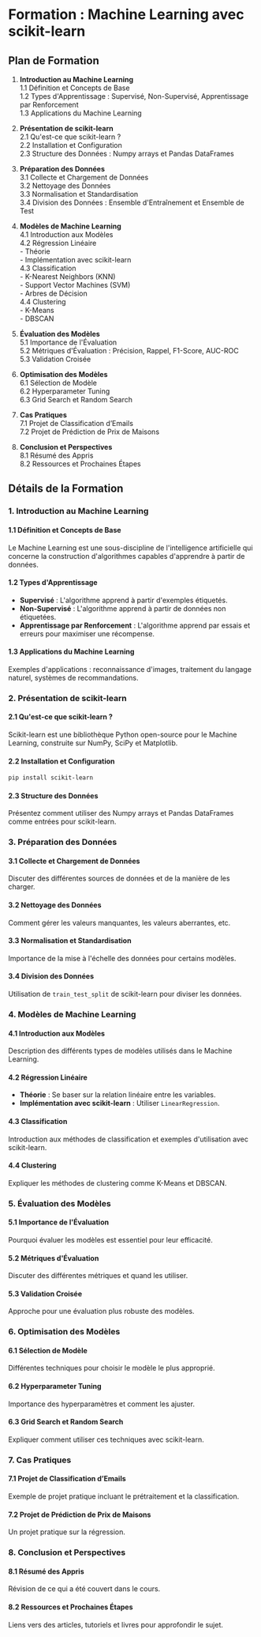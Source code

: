 # Formation : Machine Learning avec scikit-learn

## Plan de Formation

1. **Introduction au Machine Learning**  
   1.1 Définition et Concepts de Base  
   1.2 Types d'Apprentissage : Supervisé, Non-Supervisé, Apprentissage par Renforcement  
   1.3 Applications du Machine Learning  

2. **Présentation de scikit-learn**  
   2.1 Qu'est-ce que scikit-learn ?  
   2.2 Installation et Configuration  
   2.3 Structure des Données : Numpy arrays et Pandas DataFrames  

3. **Préparation des Données**  
   3.1 Collecte et Chargement de Données  
   3.2 Nettoyage des Données  
   3.3 Normalisation et Standardisation  
   3.4 Division des Données : Ensemble d'Entraînement et Ensemble de Test  

4. **Modèles de Machine Learning**  
   4.1 Introduction aux Modèles  
   4.2 Régression Linéaire  
       - Théorie  
       - Implémentation avec scikit-learn  
   4.3 Classification  
       - K-Nearest Neighbors (KNN)  
       - Support Vector Machines (SVM)  
       - Arbres de Décision  
   4.4 Clustering  
       - K-Means  
       - DBSCAN  

5. **Évaluation des Modèles**  
   5.1 Importance de l'Évaluation  
   5.2 Métriques d'Évaluation : Précision, Rappel, F1-Score, AUC-ROC  
   5.3 Validation Croisée  

6. **Optimisation des Modèles**  
   6.1 Sélection de Modèle  
   6.2 Hyperparameter Tuning  
   6.3 Grid Search et Random Search  

7. **Cas Pratiques**  
   7.1 Projet de Classification d’Emails  
   7.2 Projet de Prédiction de Prix de Maisons  

8. **Conclusion et Perspectives**  
   8.1 Résumé des Appris  
   8.2 Ressources et Prochaines Étapes  

## Détails de la Formation

### 1. Introduction au Machine Learning
#### 1.1 Définition et Concepts de Base  
Le Machine Learning est une sous-discipline de l'intelligence artificielle qui concerne la construction d'algorithmes capables d'apprendre à partir de données.  
#### 1.2 Types d'Apprentissage  
- **Supervisé** : L'algorithme apprend à partir d'exemples étiquetés.  
- **Non-Supervisé** : L'algorithme apprend à partir de données non étiquetées.  
- **Apprentissage par Renforcement** : L'algorithme apprend par essais et erreurs pour maximiser une récompense.  
#### 1.3 Applications du Machine Learning  
Exemples d'applications : reconnaissance d'images, traitement du langage naturel, systèmes de recommandations.

### 2. Présentation de scikit-learn
#### 2.1 Qu'est-ce que scikit-learn ?  
Scikit-learn est une bibliothèque Python open-source pour le Machine Learning, construite sur NumPy, SciPy et Matplotlib.  
#### 2.2 Installation et Configuration  
```bash
pip install scikit-learn
```
#### 2.3 Structure des Données  
Présentez comment utiliser des Numpy arrays et Pandas DataFrames comme entrées pour scikit-learn.

### 3. Préparation des Données
#### 3.1 Collecte et Chargement de Données  
Discuter des différentes sources de données et de la manière de les charger.  
#### 3.2 Nettoyage des Données  
Comment gérer les valeurs manquantes, les valeurs aberrantes, etc.  
#### 3.3 Normalisation et Standardisation  
Importance de la mise à l'échelle des données pour certains modèles.
#### 3.4 Division des Données  
Utilisation de `train_test_split` de scikit-learn pour diviser les données.

### 4. Modèles de Machine Learning
#### 4.1 Introduction aux Modèles  
Description des différents types de modèles utilisés dans le Machine Learning.  
#### 4.2 Régression Linéaire  
- **Théorie** : Se baser sur la relation linéaire entre les variables.  
- **Implémentation avec scikit-learn** : Utiliser `LinearRegression`.  
#### 4.3 Classification  
Introduction aux méthodes de classification et exemples d'utilisation avec scikit-learn.  
#### 4.4 Clustering  
Expliquer les méthodes de clustering comme K-Means et DBSCAN.

### 5. Évaluation des Modèles
#### 5.1 Importance de l'Évaluation  
Pourquoi évaluer les modèles est essentiel pour leur efficacité.  
#### 5.2 Métriques d'Évaluation  
Discuter des différentes métriques et quand les utiliser.  
#### 5.3 Validation Croisée  
Approche pour une évaluation plus robuste des modèles.

### 6. Optimisation des Modèles
#### 6.1 Sélection de Modèle  
Différentes techniques pour choisir le modèle le plus approprié.  
#### 6.2 Hyperparameter Tuning  
Importance des hyperparamètres et comment les ajuster.  
#### 6.3 Grid Search et Random Search  
Expliquer comment utiliser ces techniques avec scikit-learn.

### 7. Cas Pratiques
#### 7.1 Projet de Classification d’Emails  
Exemple de projet pratique incluant le prétraitement et la classification.  
#### 7.2 Projet de Prédiction de Prix de Maisons  
Un projet pratique sur la régression.

### 8. Conclusion et Perspectives
#### 8.1 Résumé des Appris  
Révision de ce qui a été couvert dans le cours.  
#### 8.2 Ressources et Prochaines Étapes  
Liens vers des articles, tutoriels et livres pour approfondir le sujet.